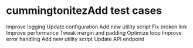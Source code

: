 # cummingtonitezAdd test cases
Improve logging
Update configuration
Add new utility script
Fix broken link
Improve performance
Tweak margin and padding
Optimize loop
Improve error handling
Add new utility script
Update API endpoint
